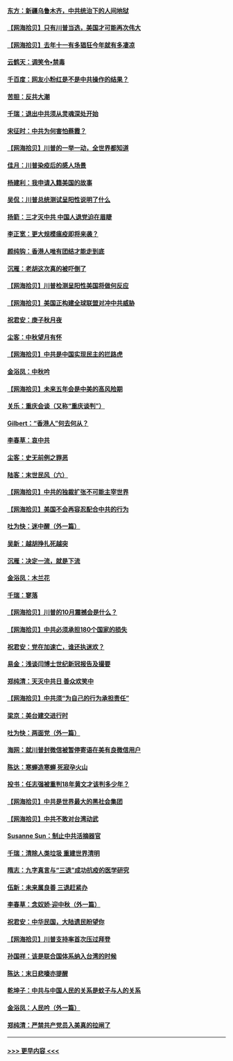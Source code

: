 #### [东方：新疆乌鲁木齐，中共统治下的人间地狱](../pages/nsc993/n12466075.md?t=10102151) 
#### [【网海拾贝】只有川普当选，美国才可能再次伟大](../pages/nsc993/n12466013.md?t=10102151) 
#### [【网海拾贝】去年十一有多猖狂今年就有多凄凉](../pages/nsc993/n12463649.md?t=10102151) 
#### [云鹤天：调笑令▪禁毒](../pages/nsc993/n12462975.md?t=10102151) 
#### [千百度：网友小粉红是不是中共操作的结果？](../pages/nsc993/n12461025.md?t=10102151) 
#### [苦胆：反共大潮](../pages/nsc993/n12459469.md?t=10102151) 
#### [千瑞：退出中共须从灵魂深处开始](../pages/nsc993/n12459437.md?t=10102151) 
#### [宋征时：中共为何害怕蔡霞？](../pages/nsc993/n12459097.md?t=10102151) 
#### [【网海拾贝】川普的一举一动，全世界都知道](../pages/nsc993/n12458825.md?t=10102151) 
#### [佳月：川普染疫后的感人场景](../pages/nsc993/n12456994.md?t=10102151) 
#### [杨建利：我申请入籍美国的故事](../pages/nsc993/n12455635.md?t=10102151) 
#### [吴侃：川普总统测试呈阳性说明了什么](../pages/nsc993/n12451869.md?t=10102151) 
#### [扬箭：三才灭中共 中国人退党迫在眉睫](../pages/nsc993/n12451842.md?t=10102151) 
#### [李正宽：更大规模瘟疫即将来袭？](../pages/nsc993/n12451455.md?t=10102151) 
#### [颜纯钩：香港人唯有团结才能走到底](../pages/nsc993/n12450870.md?t=10102151) 
#### [沉雁：老胡这次真的被吓倒了](../pages/nsc993/n12449796.md?t=10102151) 
#### [【网海拾贝】川普检测呈阳性美国将做何反应](../pages/nsc993/n12449042.md?t=10102151) 
#### [【网海拾贝】美国正构建全球联盟对冲中共威胁](../pages/nsc993/n12446580.md?t=10102151) 
#### [祝君安：庚子秋月夜](../pages/nsc993/n12445870.md?t=10102151) 
#### [尘客：中秋望月有怀](../pages/nsc993/n12444632.md?t=10102151) 
#### [【网海拾贝】中共是中国实现民主的拦路虎](../pages/nsc993/n12443573.md?t=10102151) 
#### [金浴凤：中秋吟](../pages/nsc993/n12441773.md?t=10102151) 
#### [【网海拾贝】未来五年会是中美的高风险期](../pages/nsc993/n12440760.md?t=10102151) 
#### [关乐：重庆会谈（又称“重庆谈判”）](../pages/nsc993/n12437525.md?t=10102151) 
#### [Gilbert：“香港人”何去何从？](../pages/nsc993/n12435894.md?t=10102151) 
#### [李春草：哀中共](../pages/nsc993/n12435874.md?t=10102151) 
#### [尘客：史无前例之罪恶](../pages/nsc993/n12435762.md?t=10102151) 
#### [陆客：末世民风（六）](../pages/nsc993/n12435354.md?t=10102151) 
#### [【网海拾贝】中共的独裁扩张不可能主宰世界](../pages/nsc993/n12435151.md?t=10102151) 
#### [【网海拾贝】美国不会再容忍配合中共的行为](../pages/nsc993/n12433808.md?t=10102151) 
#### [吐为快：迷中醒（外一篇）](../pages/nsc993/n12433585.md?t=10102151) 
#### [吴新：越胡挣扎死越突](../pages/nsc993/n12433562.md?t=10102151) 
#### [沉雁：决定一流，就是下流](../pages/nsc993/n12432128.md?t=10102151) 
#### [金浴凤：木兰花](../pages/nsc993/n12432124.md?t=10102151) 
#### [千瑞：寥落](../pages/nsc993/n12432071.md?t=10102151) 
#### [【网海拾贝】川普的10月震撼会是什么？](../pages/nsc993/n12431624.md?t=10102151) 
#### [【网海拾贝】中共必须承担180个国家的损失](../pages/nsc993/n12428893.md?t=10102151) 
#### [祝君安：党在加速亡，谁还执迷欢？](../pages/nsc993/n12428652.md?t=10102151) 
#### [易金：浅谈闫博士世纪新冠报告及撮要](../pages/nsc993/n12426822.md?t=10102151) 
#### [郑纯清：天灭中共日 善众欢笑中](../pages/nsc993/n12426784.md?t=10102151) 
#### [【网海拾贝】中共须“为自己的行为承担责任”](../pages/nsc993/n12426067.md?t=10102151) 
#### [梁京：美台建交进行时](../pages/nsc993/n12424066.md?t=10102151) 
#### [吐为快：两面党（外一篇）](../pages/nsc993/n12424043.md?t=10102151) 
#### [海网：就川普封微信被暂停寄语在美有良微信用户](../pages/nsc993/n12424021.md?t=10102151) 
#### [陈达：寒蝉造寒蝉 死寂孕火山](../pages/nsc993/n12423958.md?t=10102151) 
#### [投书：任志强被重判18年黄文才该判多少年？](../pages/nsc993/n12423672.md?t=10102151) 
#### [【网海拾贝】中共是世界最大的黑社会集团](../pages/nsc993/n12423543.md?t=10102151) 
#### [【网海拾贝】中共不敢对台湾动武](../pages/nsc993/n12421418.md?t=10102151) 
#### [Susanne Sun：制止中共活摘器官](../pages/nsc993/n12419654.md?t=10102151) 
#### [千瑞：清除人类垃圾 重建世界清明](../pages/nsc993/n12419414.md?t=10102151) 
#### [隋志：九字真言与“三退”成功抗疫的医学研究](../pages/nsc993/n12419248.md?t=10102151) 
#### [伍新：未来属良善 三退赶紧办](../pages/nsc993/n12418496.md?t=10102151) 
#### [李春草：念奴娇·迎中秋（外一篇）](../pages/nsc993/n12418465.md?t=10102151) 
#### [祝君安：中华民国，大陆遗民盼望你](../pages/nsc993/n12418089.md?t=10102151) 
#### [【网海拾贝】川普支持率首次压过拜登](../pages/nsc993/n12418050.md?t=10102151) 
#### [孙国祥：该是联合国体系纳入台湾的时候](../pages/nsc993/n12417369.md?t=10102151) 
#### [陈达：末日悲嚎亦提醒](../pages/nsc993/n12416736.md?t=10102151) 
#### [乾坤子：中共与中国人民的关系是蚊子与人的关系](../pages/nsc993/n12416632.md?t=10102151) 
#### [金浴凤：人民吟（外一篇）](../pages/nsc993/n12416567.md?t=10102151) 
#### [郑纯清：严禁共产党员入美真的拉闸了](../pages/nsc993/n12416550.md?t=10102151) 

----
#### [ >>> 更早内容 <<< ](../indexes/nsc993-earlier.md)
